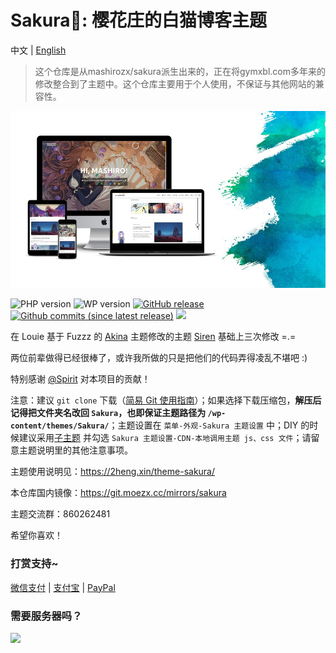 ﻿Sakura🌸: 樱花庄的白猫博客主题
===

中文 | [English](README-en.md)

> 这个仓库是从mashirozx/sakura派生出来的，正在将gymxbl.com多年来的修改整合到了主题中。这个仓库主要用于个人使用，不保证与其他网站的兼容性。

![Sakura](screenshot.jpg)

![PHP version](https://img.shields.io/badge/PHP-7.1+-4F5B93.svg?style=flat-square&logo=php)
![WP version](https://img.shields.io/badge/WordPress-5.3-0073aa.svg?style=flat-square&logo=wordpress)
[![GitHub release](https://img.shields.io/github/v/release/mashirozx/Sakura.svg?style=flat-square&logo=github)](https://github.com/mashirozx/Sakura/releases/latest)
[![Github commits (since latest release)](https://img.shields.io/github/commits-since/mashirozx/Sakura/latest/dev.svg?style=flat-square&logo=git&color=important)](https://github.com/mashirozx/Sakura/commits/dev)
[![](https://data.jsdelivr.com/v1/package/gh/moezx/cdn/badge)](https://www.jsdelivr.com/package/gh/moezx/cdn)

在 Louie 基于 Fuzzz 的 [Akina](http://www.akina.pw/themeakina) 主题修改的主题 [Siren](https://github.com/louie-senpai/Siren) 基础上三次修改 =.=

两位前辈做得已经很棒了，或许我所做的只是把他们的代码弄得凌乱不堪吧 :)

特别感谢 [@Spirit](https://github.com/spirit1431007) 对本项目的贡献！

注意：建议 `git clone` 下载（[简易 Git 使用指南](https://github.com/mashirozx/Sakura/wiki/Git-%E4%B8%8B%E8%BD%BD%E3%80%81%E6%9B%B4%E6%96%B0%E6%8C%87%E5%8D%97)）；如果选择下载压缩包，**解压后记得把文件夹名改回 `Sakura`，也即保证主题路径为 `/wp-content/themes/Sakura/`**；主题设置在 `菜单-外观-Sakura 主题设置` 中；DIY 的时候建议采用[子主题](https://github.com/mashirozx/Sakura/tree/child) 并勾选 `Sakura 主题设置-CDN-本地调用主题 js、css 文件`；请留意主题说明里的其他注意事项。

主题使用说明见：<https://2heng.xin/theme-sakura/>

本仓库国内镜像：<https://git.moezx.cc/mirrors/sakura>

主题交流群：860262481

希望你喜欢！

### 打赏支持~
[微信支付](https://view.moezx.cc/images/2018/05/28/WeChanQR.png) | [支付宝](https://view.moezx.cc/images/2018/05/28/AliPayQR.jpg) | [PayPal](https://paypal.me/mashirozx)

### 需要服务器吗？
[![](https://www.vultr.com/media/banners/banner_728x90.png)](https://www.vultr.com/?ref=7674346)
